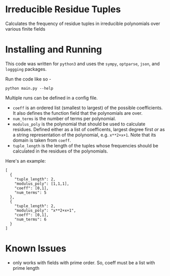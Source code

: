 # Irreducible Residue Tuples
Calculates the frequency of residue tuples in irreducible polynomials over various finite fields

# Installing and Running
This code was written for `python3` and uses the `sympy`, `optparse`, `json`, and `loggging` packages.

Run the code like so -
```
python main.py --help
```

Multiple runs can be defined in a config file. 
* `coeff` is an ordered list (smallest to largest) of the possible coefficients. It also defines the function field that the polynomials are over.
* `num_terms` is the number of terms per polynomial.
* `modulus_poly` is the polynomial that should be used to calculate residues. Defined either as a list of coefficents, largest degree first _or_ as a string representation of the polynomial, e.g. `x**2+x+1`. Note that its domain is taken from `coeff`. 
* `tuple_length` is the length of the tuples whose frequencies should be calculated in the residues of the polynomials.

Here's an example:
```
[
  {
    "tuple_length": 2,
    "modulus_poly": [1,1,1],
    "coeff": [0,1],
    "num_terms": 5
  },
  {
    "tuple_length": 2,
    "modulus_poly": "x**2+x+1",
    "coeff": [0,1],
    "num_terms": 6
  }
]
```

# Known Issues
* only works with fields with prime order. So, coeff must be a list with prime length
